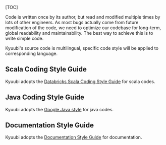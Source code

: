 [TOC]

Code is written once by its author, but read and modified multiple times by
lots of other engineers. As most bugs actually come from future modification
of the code, we need to optimize our codebase for long-term, global
readability and maintainability. The best way to achieve this is to write
simple code.

Kyuubi's source code is multilingual, specific code style will be applied to
corresponding language.

Scala Coding Style Guide
------------------------

Kyuubi adopts the [Databricks Scala Coding Style Guide](https://github.com/databricks/scala-style-guide) for scala codes.

Java Coding Style Guide
-----------------------

Kyuubi adopts the [Google Java style](https://google.github.io/styleguide/javaguide.html) for java codes.

Documentation Style Guide
-------------------------

Kyuubi adopts the [Documentation Style Guide]($Documentation-Style-Guide) for documentation.
